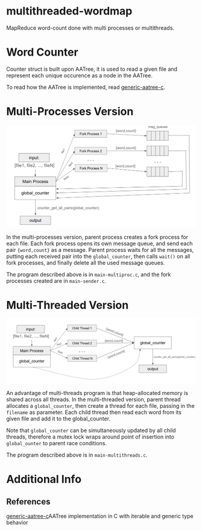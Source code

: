 # multithreaded-wordmap

MapReduce word-count done with multi processes or multithreads.

# Word Counter

Counter struct is built upon AATree, it is used to read a given file and represent each unique occurence as a node in the AATree.

To read how the AATree is implemented, read [generic-aatree-c](https://github.com/chongdayou/generic-aatree-c).

# Multi-Processes Version

![Multi-Processes Flowchart](images/multiProcs.png)

In the multi-processes version, parent process creates a fork process for each file. Each fork process opens its own message queue, and send each pair `{word,count}` as a message. Parent process waits for all the messages, putting each received pair into the `global_counter`, then calls `wait()` on all fork processes, and finally delete all the used message queues.

The program described above is in `main-multiproc.c`, and the fork processes created are in `main-sender.c`.

# Multi-Threaded Version

![Multi-Threads Flowchart](images/multiThreads.png)

An advantage of multi-threads program is that heap-allocated memory is shared across all threads. In the multi-threaded version, parent thread allocates a `global_counter`, then create a thread for each file, passing in the `filename` as parameter. Each child thread then read each word from its given file and add it to the global_counter.

Note that `global_counter` can be simultaneously updated by all child threads, therefore a mutex lock wraps around point of insertion into `global_ounter` to parent race conditions.

The program described above is in `main-multithreads.c`.

# Additional Info
## References
[generic-aatree-c](https://github.com/chongdayou/generic-aatree-c)AATree implementation in C with iterable and generic type behavior